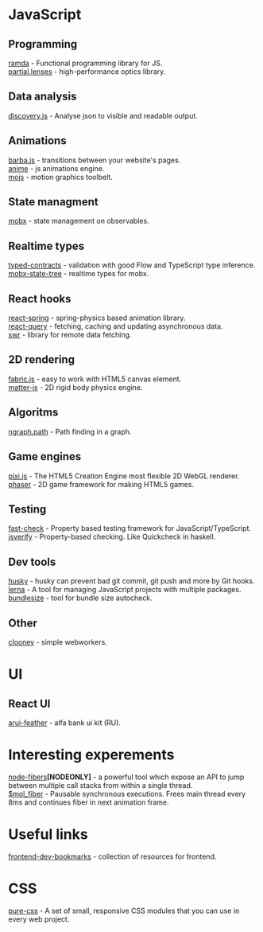 # JavaScript

## Programming
[ramda](https://github.com/ramda/ramda) - Functional programming library for JS.  
[partial.lenses](https://github.com/calmm-js/partial.lenses) - high-performance optics library.

## Data analysis
[discovery.js](https://github.com/discoveryjs/discovery) - Analyse json to visible and readable output.

## Animations
[barba.js](https://github.com/barbajs/barba) - transitions between your website's pages.  
[anime](https://github.com/juliangarnier/anime) - js animations engine.  
[mojs](https://github.com/mojs/mojs) - motion graphics toolbelt.

## State managment
[mobx](https://github.com/mobxjs/mobx) - state management on observables.  

## Realtime types
[typed-contracts](https://github.com/bigslycat/typed-contracts) - validation with good Flow and TypeScript type inference.  
[mobx-state-tree](https://github.com/mobxjs/mobx-state-tree) - realtime types for mobx.

## React hooks
[react-spring](https://github.com/react-spring/react-spring) - spring-physics based animation library.  
[react-query](https://github.com/tannerlinsley/react-query) - fetching, caching and updating asynchronous data.  
[swr](https://github.com/zeit/swr) - library for remote data fetching.

## 2D rendering
[fabric.js](https://github.com/fabricjs/fabric.js) - easy to work with HTML5 canvas element.  
[matter-js](https://github.com/liabru/matter-js) - 2D rigid body physics engine.

## Algoritms
[ngraph.path](https://github.com/anvaka/ngraph.path) - Path finding in a graph.

## Game engines
[pixi.js](https://github.com/pixijs/pixi.js) - The HTML5 Creation Engine most flexible 2D WebGL renderer.  
[phaser](https://github.com/photonstorm/phaser) - 2D game framework for making HTML5 games.

## Testing
[fast-check](https://github.com/dubzzz/fast-check) - Property based testing framework for JavaScript/TypeScript.  
[jsverify](https://github.com/jsverify/jsverify) - Property-based checking. Like Quickcheck in haskell.

## Dev tools
[husky](https://github.com/typicode/husky) - husky can prevent bad git commit, git push and more by Git hooks.  
[lerna](https://github.com/lerna/lerna) - A tool for managing JavaScript projects with multiple packages.  
[bundlesize](https://github.com/siddharthkp/bundlesize) - tool for bundle size autocheck.

## Other
[clooney](https://github.com/GoogleChromeLabs/clooney) - simple webworkers.


# UI
## React UI
[arui-feather](https://github.com/alfa-laboratory/arui-feather) - alfa bank ui kit (RU).


# Interesting experements
[node-fibers](https://github.com/laverdet/node-fibers)**[NODEONLY]** - a powerful tool which expose an API to jump between multiple call stacks from within a single thread.  
[$mol_fiber](https://github.com/eigenmethod/mol/tree/master/fiber) - Pausable synchronous executions. Frees main thread every 8ms and continues fiber in next animation frame.

# Useful links
[frontend-dev-bookmarks](frontend-dev-bookmarks) - collection of resources for frontend.


# CSS
[pure-css](https://github.com/pure-css/pure) - A set of small, responsive CSS modules that you can use in every web project.
